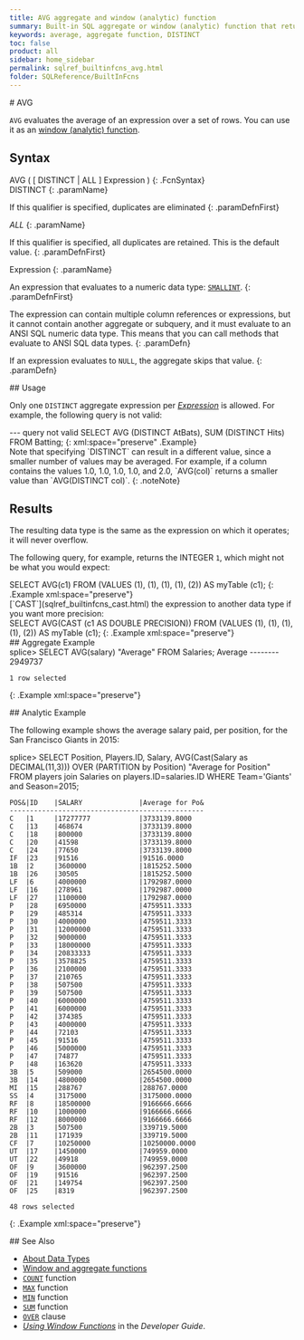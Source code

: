 ```yaml
---
title: AVG aggregate and window (analytic) function
summary: Built-in SQL aggregate or window (analytic) function that returns the average of an expression over a set of rows
keywords: average, aggregate function, DISTINCT
toc: false
product: all
sidebar: home_sidebar
permalink: sqlref_builtinfcns_avg.html
folder: SQLReference/BuiltInFcns
---
```

<section>
<div class="TopicContent" data-swiftype-index="true" markdown="1">
# AVG

`AVG` evaluates the average of an expression over a set of rows. You can
use it as an [window
(analytic) function](sqlref_builtinfcns_intro.html#window).

## Syntax

<div class="fcnWrapperWide" markdown="1">
    AVG ( [ DISTINCT | ALL ] Expression )
{: .FcnSyntax}

</div>
<div class="paramList" markdown="1">
DISTINCT
{: .paramName}

If this qualifier is specified, duplicates are eliminated
{: .paramDefnFirst}

*ALL*
{: .paramName}

If this qualifier is specified, all duplicates are retained. This is the
default value.
{: .paramDefnFirst}

Expression
{: .paramName}

An expression that evaluates to a numeric data
type: [`SMALLINT`](sqlref_builtinfcns_smallint.html).
{: .paramDefnFirst}

The expression can contain multiple column references or expressions,
but it cannot contain another aggregate or subquery, and it must
evaluate to an ANSI SQL numeric data type. This means that you can call
methods that evaluate to ANSI SQL data types.
{: .paramDefn}

If an expression evaluates to `NULL`, the aggregate skips that value.
{: .paramDefn}

</div>
## Usage

Only one `DISTINCT` aggregate expression per
*[Expression](sqlref_expressions_select.html)* is allowed. For example,
the following query is not valid:

<div class="preWrapperWide" markdown="1">
       --- query not valid
    SELECT AVG (DISTINCT AtBats), SUM (DISTINCT Hits)
      FROM Batting;
{: xml:space="preserve" .Example}

</div>
Note that specifying `DISTINCT` can result in a different value, since a
smaller number of values may be averaged. For example, if a column
contains the values 1.0, 1.0, 1.0, 1.0, and 2.0, `AVG(col)` returns a
smaller value than `AVG(DISTINCT col)`.
{: .noteNote}

## Results

The resulting data type is the same as the expression on which it
operates; it will never overflow.

The following query, for example, returns the INTEGER `1`, which might
not be what you would expect:

<div class="preWrapperWide" markdown="1">
    SELECT AVG(c1)
      FROM (VALUES (1), (1), (1), (1), (2))
      AS myTable (c1);
{: .Example xml:space="preserve"}

</div>
[`CAST`](sqlref_builtinfcns_cast.html) the expression to another data
type if you want more precision:

<div class="preWrapperWide" markdown="1">
    SELECT AVG(CAST (c1 AS DOUBLE PRECISION))
      FROM (VALUES (1), (1), (1), (1), (2)) AS myTable (c1);
{: .Example xml:space="preserve"}

</div>
## Aggregate Example

<div class="preWrapperWide" markdown="1">
    splice> SELECT AVG(salary) "Average" FROM Salaries;
    Average
    --------
    2949737

    1 row selected
{: .Example xml:space="preserve"}

</div>
## Analytic Example

The following example shows the average salary paid, per position, for
the San Francisco Giants in 2015:

<div class="preWrapperWide" markdown="1">
    splice> SELECT Position, Players.ID, Salary, AVG(Cast(Salary as DECIMAL(11,3)))
       OVER (PARTITION by Position) "Average for Position"
       FROM players join Salaries on players.ID=salaries.ID
       WHERE Team='Giants' and Season=2015;

    POS&|ID    |SALARY              |Average for Po&
    ------------------------------------------------
    C   |1     |17277777            |3733139.8000
    C   |13    |468674              |3733139.8000
    C   |18    |800000              |3733139.8000
    C   |20    |41598               |3733139.8000
    C   |24    |77650               |3733139.8000
    IF  |23    |91516               |91516.0000
    1B  |2     |3600000             |1815252.5000
    1B  |26    |30505               |1815252.5000
    LF  |6     |4000000             |1792987.0000
    LF  |16    |278961              |1792987.0000
    LF  |27    |1100000             |1792987.0000
    P   |28    |6950000             |4759511.3333
    P   |29    |485314              |4759511.3333
    P   |30    |4000000             |4759511.3333
    P   |31    |12000000            |4759511.3333
    P   |32    |9000000             |4759511.3333
    P   |33    |18000000            |4759511.3333
    P   |34    |20833333            |4759511.3333
    P   |35    |3578825             |4759511.3333
    P   |36    |2100000             |4759511.3333
    P   |37    |210765              |4759511.3333
    P   |38    |507500              |4759511.3333
    P   |39    |507500              |4759511.3333
    P   |40    |6000000             |4759511.3333
    P   |41    |6000000             |4759511.3333
    P   |42    |374385              |4759511.3333
    P   |43    |4000000             |4759511.3333
    P   |44    |72103               |4759511.3333
    P   |45    |91516               |4759511.3333
    P   |46    |5000000             |4759511.3333
    P   |47    |74877               |4759511.3333
    P   |48    |163620              |4759511.3333
    3B  |5     |509000              |2654500.0000
    3B  |14    |4800000             |2654500.0000
    MI  |15    |288767              |288767.0000
    SS  |4     |3175000             |3175000.0000
    RF  |8     |18500000            |9166666.6666
    RF  |10    |1000000             |9166666.6666
    RF  |12    |8000000             |9166666.6666
    2B  |3     |507500              |339719.5000
    2B  |11    |171939              |339719.5000
    CF  |7     |10250000            |10250000.0000
    UT  |17    |1450000             |749959.0000
    UT  |22    |49918               |749959.0000
    OF  |9     |3600000             |962397.2500
    OF  |19    |91516               |962397.2500
    OF  |21    |149754              |962397.2500
    OF  |25    |8319                |962397.2500

    48 rows selected
{: .Example xml:space="preserve"}

</div>
## See Also

* [About Data Types](sqlref_datatypes_numerictypes.html)
* [Window and aggregate
  functions](sqlref_builtinfcns_intro.html#window)
* [`COUNT`](sqlref_builtinfcns_count.html) function
* [`MAX`](sqlref_builtinfcns_max.html) function
* [`MIN`](sqlref_builtinfcns_min.html) function
* [`SUM`](sqlref_builtinfcns_sum.html) function
* [`OVER`](sqlref_clauses_over.html) clause
* *[Using Window Functions](developers_fundamentals_windowfcns.html)* in
  the *Developer Guide*.

</div>
</section>
